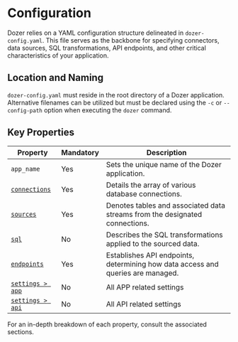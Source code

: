 # Configuration
Dozer relies on a YAML configuration structure delineated in `dozer-config.yaml`. This file serves as the backbone for specifying connectors, data sources, SQL transformations, API endpoints, and other critical characteristics of your application.

## Location and Naming
`dozer-config.yaml` must reside in the root directory of a Dozer application. Alternative filenames can be utilized but must be declared using the `-c` or `--config-path` option when executing the `dozer` command.

## Key Properties

| Property    | Mandatory | Description                                                                                                     |
|-------------|-----------|-----------------------------------------------------------------------------------------------------------------|
| `app_name`  | Yes       | Sets the unique name of the Dozer application.                                                                  |
| [`connections`](#connections) | Yes    | Details the array of various database connections.                                                              |
| [`sources`](#sources)   | Yes        | Denotes tables and associated data streams from the designated connections.                                      |
| [`sql`](#sql-transformations)       | No        | Describes the SQL transformations applied to the sourced data.                                                   |
| [`endpoints`](#api-endpoints) | Yes       | Establishes API endpoints, determining how data access and queries are managed.                                  |
| [`settings > app`](#app-settings) | No       | All APP related settings                                  |
| [`settings > api`](#api-settings) | No       | All API related settings                                  |

For an in-depth breakdown of each property, consult the associated sections.




